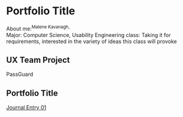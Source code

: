 # Portfolio Title

About me:<sup>Malene Kavanagh,</sup>  
Major: Computer Science, 
Usability Engineering class: Taking it for requirements, interested in the variety of ideas this class will provoke

## UX Team Project

PassGuard

## Portfolio Title

[Journal Entry 01](j01)
